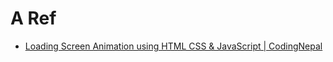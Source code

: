 # A Ref

+ <a href="https://www.youtube.com/watch?v=lczgnhMphdU&list=PLpwngcHZlPadm9QYehuQLqIgbyYtbA1OP&index=3" target="_blank">Loading Screen Animation using HTML CSS & JavaScript | CodingNepal</a>
